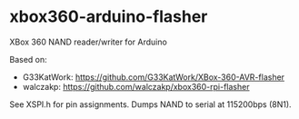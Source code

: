# xbox360-arduino-flasher
XBox 360 NAND reader/writer for Arduino

Based on:

* G33KatWork: https://github.com/G33KatWork/XBox-360-AVR-flasher 
* walczakp: https://github.com/walczakp/xbox360-rpi-flasher

See XSPI.h for pin assignments. Dumps NAND to serial at 115200bps (8N1).
